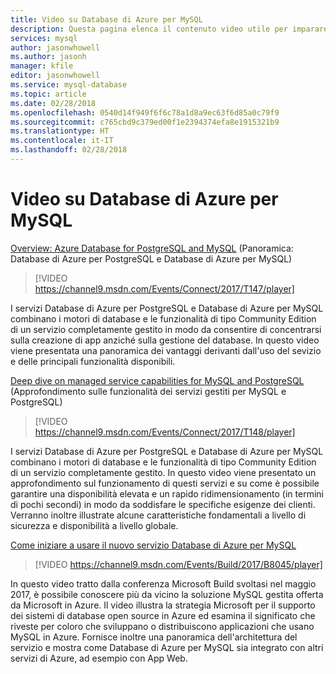 ```yaml
---
title: Video su Database di Azure per MySQL
description: Questa pagina elenca il contenuto video utile per imparare a usare Database di Azure per MySQL, la soluzione MySQL gestita offerta da Microsoft in Azure.
services: mysql
author: jasonwhowell
ms.author: jasonh
manager: kfile
editor: jasonwhowell
ms.service: mysql-database
ms.topic: article
ms.date: 02/28/2018
ms.openlocfilehash: 0540d14f949f6f6c78a1d8a9ec63f6d85a0c79f9
ms.sourcegitcommit: c765cbd9c379ed00f1e2394374efa8e1915321b9
ms.translationtype: HT
ms.contentlocale: it-IT
ms.lasthandoff: 02/28/2018
---
```

# <a name="azure-database-for-mysql-videos"></a>Video su Database di Azure per MySQL

[Overview: Azure Database for PostgreSQL and MySQL](https://channel9.msdn.com/Events/Connect/2017/T147) (Panoramica: Database di Azure per PostgreSQL e Database di Azure per MySQL)

>[!VIDEO https://channel9.msdn.com/Events/Connect/2017/T147/player]

I servizi Database di Azure per PostgreSQL e Database di Azure per MySQL combinano i motori di database e le funzionalità di tipo Community Edition di un servizio completamente gestito in modo da consentire di concentrarsi sulla creazione di app anziché sulla gestione del database. In questo video viene presentata una panoramica dei vantaggi derivanti dall'uso del sevizio e delle principali funzionalità disponibili.

[Deep dive on managed service capabilities for MySQL and PostgreSQL](https://channel9.msdn.com/Events/Connect/2017/T148) (Approfondimento sulle funzionalità dei servizi gestiti per MySQL e PostgreSQL)

>[!VIDEO https://channel9.msdn.com/Events/Connect/2017/T148/player]

I servizi Database di Azure per PostgreSQL e Database di Azure per MySQL combinano i motori di database e le funzionalità di tipo Community Edition di un servizio completamente gestito. In questo video viene presentato un approfondimento sul funzionamento di questi servizi e su come è possibile garantire una disponibilità elevata e un rapido ridimensionamento (in termini di pochi secondi) in modo da soddisfare le specifiche esigenze dei clienti. Verranno inoltre illustrate alcune caratteristiche fondamentali a livello di sicurezza e disponibilità a livello globale.

[Come iniziare a usare il nuovo servizio Database di Azure per MySQL](https://channel9.msdn.com/events/Build/2017/B8045)

>[!VIDEO https://channel9.msdn.com/Events/Build/2017/B8045/player]

In questo video tratto dalla conferenza Microsoft Build svoltasi nel maggio 2017, è possibile conoscere più da vicino la soluzione MySQL gestita offerta da Microsoft in Azure. Il video illustra la strategia Microsoft per il supporto dei sistemi di database open source in Azure ed esamina il significato che riveste per coloro che sviluppano o distribuiscono applicazioni che usano MySQL in Azure. Fornisce inoltre una panoramica dell'architettura del servizio e mostra come Database di Azure per MySQL sia integrato con altri servizi di Azure, ad esempio con App Web.
